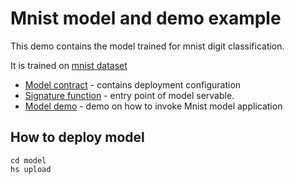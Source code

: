 # Mnist model and demo example

This demo contains the model trained for mnist digit classification.

It is trained on [mnist dataset](http://yann.lecun.com/exdb/mnist/)

- [Model contract](model/serving.yaml) - contains deployment configuration
- [Signature function](model/src/func_main.py) - entry point of model servable.
- [Model demo](demo/Mnist_demo.ipynb) - demo on how to invoke Mnist model application

## How to deploy model

```commandline
cd model
hs upload
```